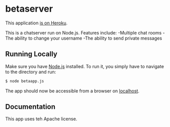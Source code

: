 # betaserver


This application [is on Heroku](https://betaserver.herokuapp.com/).

This is a chatserver run on Node.js. Features include:
-Multiple chat rooms
-The ability to change your username
-The ability to send private messages

## Running Locally

Make sure you have [Node.js](http://nodejs.org/) installed. To run it, you simply have to navigate to the directory and run:

```sh
$ node betaapp.js
```

The app should now be accessible from a browser on [localhost](http://localhost).

## Documentation

This app uses teh Apache license.